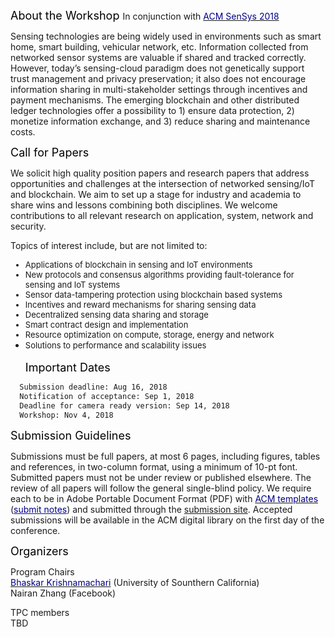 <font color="black" size="4"> About the Workshop </font> In conjunction with [<font color="darkblue">ACM SenSys 2018</font>](http://sensys.acm.org/2018/)

Sensing technologies are being widely used in environments such as smart home, smart building, vehicular network, etc. Information collected from networked sensor systems are valuable if shared and tracked correctly. However, today’s sensing-cloud paradigm does not genetically support trust management and privacy preservation; it also does not encourage information sharing in multi-stakeholder settings through incentives and payment mechanisms. The emerging blockchain and other distributed ledger technologies offer a possibility to 1) ensure data protection, 2) monetize information exchange, and 3) reduce sharing and maintenance costs.

<font color="black" size="4"> Call for Papers </font> 

We solicit high quality position papers and research papers that address opportunities and challenges at the intersection of networked sensing/IoT and blockchain. We aim to set up a stage for industry and academia to share wins and lessons combining both disciplines. We welcome contributions to all relevant research on application, system, network and security. 

Topics of interest include, but are not limited to:
  <font size="2.75">
  * Applications of blockchain in sensing and IoT environments<br/>
  * New protocols and consensus algorithms providing fault-tolerance for sensing and IoT systems<br/>
  * Sensor data-tampering protection using blockchain based systems<br/>
  * Incentives and reward mechanisms for sharing sensing data<br/>
  * Decentralized sensing data sharing and storage<br/>
  * Smart contract design and implementation<br/>
  * Resource optimization on compute, storage, energy and network<br/>
  * Solutions to performance and scalability issues<br/>
  </font><br/>
<font color="black" size="4"> Important Dates </font> 

```markdown
  Submission deadline: Aug 16, 2018
  Notification of acceptance: Sep 1, 2018
  Deadline for camera ready version: Sep 14, 2018
  Workshop: Nov 4, 2018
```

<font color="black" size="4"> Submission Guidelines </font> 

Submissions must be full papers, at most 6 pages, including figures, tables and references, in two-column format, using a minimum of 10-pt font. Submitted papers must not be under review or published elsewhere. The review of all papers will follow the general single-blind policy. We require each to be in Adobe Portable Document Format (PDF) with [<font color="darkblue">ACM templates</font>](https://www.acm.org/publications/proceedings-template) ([<font color="darkblue">submit notes</font>](http://sensys.acm.org/2018/resources/documents/HowTo.pdf)) and submitted through the [submission site](https://easychair.org/conferences/?conf=bcns2018). Accepted submissions will be available in the ACM digital library on the first day of the conference.

<font color="black" size="4"> Organizers </font> 

Program Chairs<br/>
  [<font color="darkblue">Bhaskar Krishnamachari</font>](http://ceng.usc.edu/~bkrishna/) (University of Sounthern California)<br/>
  Nairan Zhang (Facebook)<br/>

TPC members<br/>
TBD

